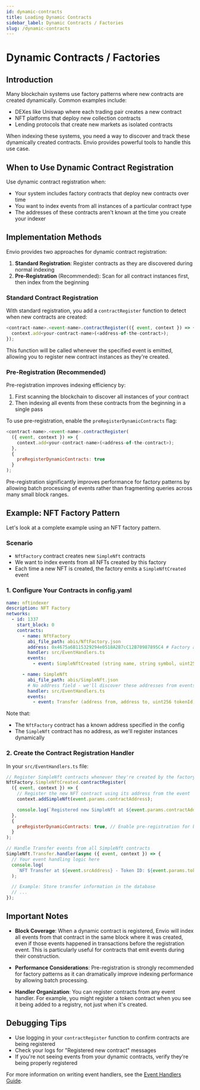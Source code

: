 ```yaml
---
id: dynamic-contracts
title: Loading Dynamic Contracts
sidebar_label: Dynamic Contracts / Factories
slug: /dynamic-contracts
---
```


# Dynamic Contracts / Factories

## Introduction

Many blockchain systems use factory patterns where new contracts are created dynamically. Common examples include:

- DEXes like Uniswap where each trading pair creates a new contract
- NFT platforms that deploy new collection contracts
- Lending protocols that create new markets as isolated contracts

When indexing these systems, you need a way to discover and track these dynamically created contracts. Envio provides powerful tools to handle this use case.

## When to Use Dynamic Contract Registration

Use dynamic contract registration when:

- Your system includes factory contracts that deploy new contracts over time
- You want to index events from all instances of a particular contract type
- The addresses of these contracts aren't known at the time you create your indexer

## Implementation Methods

Envio provides two approaches for dynamic contract registration:

1. **Standard Registration**: Register contracts as they are discovered during normal indexing
2. **Pre-Registration** (Recommended): Scan for all contract instances first, then index from the beginning

### Standard Contract Registration

With standard registration, you add a `contractRegister` function to detect when new contracts are created:

```javascript
<contract-name>.<event-name>.contractRegister(({ event, context }) => {
  context.add<your-contract-name>(<address-of-the-contract>);
});
```

This function will be called whenever the specified event is emitted, allowing you to register new contract instances as they're created.

### Pre-Registration (Recommended)

Pre-registration improves indexing efficiency by:

1. First scanning the blockchain to discover all instances of your contract
2. Then indexing all events from these contracts from the beginning in a single pass

To use pre-registration, enable the `preRegisterDynamicContracts` flag:

```javascript
<contract-name>.<event-name>.contractRegister(
  ({ event, context }) => {
    context.add<your-contract-name>(<address-of-the-contract>);
  },
  {
    preRegisterDynamicContracts: true
  }
);
```

Pre-registration significantly improves performance for factory patterns by allowing batch processing of events rather than fragmenting queries across many small block ranges.

## Example: NFT Factory Pattern

Let's look at a complete example using an NFT factory pattern.

### Scenario

- `NftFactory` contract creates new `SimpleNft` contracts
- We want to index events from all NFTs created by this factory
- Each time a new NFT is created, the factory emits a `SimpleNftCreated` event

### 1. Configure Your Contracts in config.yaml

```yaml
name: nftindexer
description: NFT Factory
networks:
  - id: 1337
    start_block: 0
    contracts:
      - name: NftFactory
        abi_file_path: abis/NftFactory.json
        address: 0x4675a6B115329294e0518A2B7cC12B70987895C4 # Factory address is known
        handler: src/EventHandlers.ts
        events:
          - event: SimpleNftCreated (string name, string symbol, uint256 maxSupply, address contractAddress)

      - name: SimpleNft
        abi_file_path: abis/SimpleNft.json
        # No address field - we'll discover these addresses from events
        handler: src/EventHandlers.ts
        events:
          - event: Transfer (address from, address to, uint256 tokenId)
```

Note that:

- The `NftFactory` contract has a known address specified in the config
- The `SimpleNft` contract has no address, as we'll register instances dynamically

### 2. Create the Contract Registration Handler

In your `src/EventHandlers.ts` file:

```javascript
// Register SimpleNft contracts whenever they're created by the factory
NftFactory.SimpleNftCreated.contractRegister(
  ({ event, context }) => {
    // Register the new NFT contract using its address from the event
    context.addSimpleNft(event.params.contractAddress);

    console.log(`Registered new SimpleNft at ${event.params.contractAddress}`);
  },
  {
    preRegisterDynamicContracts: true, // Enable pre-registration for better performance
  }
);

// Handle Transfer events from all SimpleNft contracts
SimpleNft.Transfer.handler(async ({ event, context }) => {
  // Your event handling logic here
  console.log(
    `NFT Transfer at ${event.srcAddress} - Token ID: ${event.params.tokenId}`
  );

  // Example: Store transfer information in the database
  // ...
});
```

## Important Notes

- **Block Coverage**: When a dynamic contract is registered, Envio will index all events from that contract in the same block where it was created, even if those events happened in transactions before the registration event. This is particularly useful for contracts that emit events during their construction.

- **Performance Considerations**: Pre-registration is strongly recommended for factory patterns as it can dramatically improve indexing performance by allowing batch processing.

- **Handler Organization**: You can register contracts from any event handler. For example, you might register a token contract when you see it being added to a registry, not just when it's created.

## Debugging Tips

- Use logging in your `contractRegister` function to confirm contracts are being registered
- Check your logs for "Registered new contract" messages
- If you're not seeing events from your dynamic contracts, verify they're being properly registered

For more information on writing event handlers, see the [Event Handlers Guide](../Guides/event-handlers.mdx).
